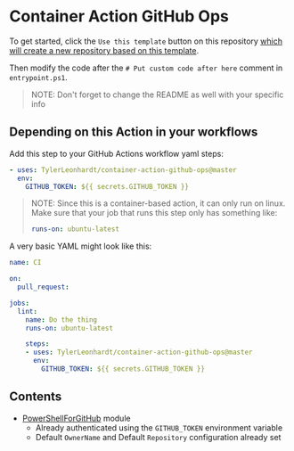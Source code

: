 # Container Action GitHub Ops

To get started,
click the
`Use this template`
button on this repository
[which will create a new repository based on this template](https://github.blog/2019-06-06-generate-new-repositories-with-repository-templates/).

Then modify the code after the
`# Put custom code after here`
comment in
`entrypoint.ps1`.

> NOTE: Don't forget to change the README as well with your specific info

## Depending on this Action in your workflows

Add this step to your GitHub Actions workflow yaml steps:

```yaml
- uses: TylerLeonhardt/container-action-github-ops@master
  env:
    GITHUB_TOKEN: ${{ secrets.GITHUB_TOKEN }}
```

> NOTE: Since this is a container-based action, it can only run on linux. Make sure that your job that runs this step only has something like:
> ```yaml
> runs-on: ubuntu-latest
> ```

A very basic YAML might look like this:

```yaml
name: CI

on:
  pull_request:

jobs:
  lint:
    name: Do the thing
    runs-on: ubuntu-latest

    steps:
    - uses: TylerLeonhardt/container-action-github-ops@master
      env:
        GITHUB_TOKEN: ${{ secrets.GITHUB_TOKEN }}
```

## Contents

* [PowerShellForGitHub](https://github.com/Microsoft/PowerShellForGitHub) module
  * Already authenticated using the `GITHUB_TOKEN` environment variable
  * Default `OwnerName` and Default `Repository` configuration already set
